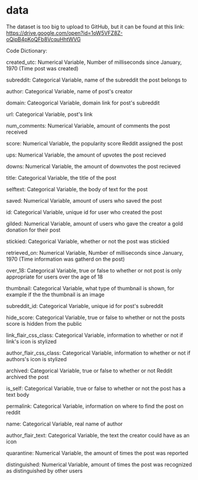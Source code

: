 # data

The dataset is too big to upload to GitHub, but it can be found at this link: https://drive.google.com/open?id=1oW5VFZ8Z-oQipB4pKoQFb8VcquHhtWVG

Code Dictionary:

created_utc: Numerical Variable, Number of milliseconds since January, 1970 (Time post was created)

subreddit: Categorical Variable, name of the subreddit the post belongs to

author: Categorical Variable, name of post's creator

domain: Cateogorical Variable, domain link for post's subreddit

url: Categorical Variable, post's link

num_comments: Numerical Variable, amount of comments the post received

score: Numerical Variable, the popularity score Reddit assigned the post

ups: Numerical Variable, the amount of upvotes the post recieved

downs: Numerical Variable, the amount of downvotes the post recieved

title: Categorical Variable, the title of the post

selftext: Categorical Variable, the body of text for the post

saved: Numerical Variable, amount of users who saved the post

id: Categorical Variable, unique id for user who created the post

gilded: Numerical Variable, amount of users who gave the creator a gold donation for their post

stickied: Categorical Variable, whether or not the post was stickied

retrieved_on: Numerical Variable, Number of milliseconds since January, 1970 (Time information was gatherd on the post)

over_18: Categorical Variable, true or false to whether or not post is only appropriate for users over the age of 18

thumbnail: Categorical Variable, what type of thumbnail is shown, for example if the the thumbnail is an image

subreddit_id: Categorical Variable, unique id for post's subreddit

hide_score: Categorical Variable, true or false to whether or not the posts score is hidden from the public

link_flair_css_class: Categorical Variable, information to whether or not if link's icon is stylized

author_flair_css_class: Categorical Variable, information to whether or not if authors's icon is stylized

archived: Categorical Variable, true or false to whether or not Reddit archived the post

is_self: Categorical Variable, true or false to whether or not the post has a text body

permalink: Categorical Variable, information on where to find the post on reddit

name: Categorical Variable, real name of author

author_flair_text: Categorical Variable, the text the creator could have as an icon

quarantine: Numerical Variable, the amount of times the post was reported

distinguished: Numerical Variable, amount of times the post was recognized as distinguished by other users